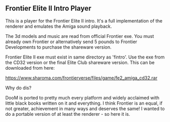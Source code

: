 Frontier Elite II Intro Player
---

This is a player for the Frontier Elite II intro.  It's a full implementation
of the renderer and emulates the Amiga sound playback.

The 3d models and music are read from official Frontier exe.  You must already
own Frontier or alternatively send 5 pounds to Frontier Developments to
purchase the shareware version.

Frontier Elite II exe must exist in same directory as 'fintro'.  Use the exe
from the CD32 version or the final Elite Club shareware version.  This can be
downloaded from here:

  https://www.sharoma.com/frontierverse/files/game/fe2_amiga_cd32.rar


Why do dis?

DooM is ported to pretty much every platform and widely acclaimed with little
black books written on it and everything.  I think Frontier is an equal, if not
greater, achievement in many ways and deserves the same!  I wanted to do a
portable version of at least the renderer - so here it is.
